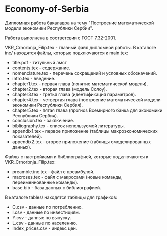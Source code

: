 # Economy-of-Serbia

Дипломная работа бакалавра на тему "Построение математической модели экономики Республики Сербии".

Работа выполнена в соответсвии c ГОСТ 7.32-2001.

VKR_Crnorbnja_Filip.tex - главный файл дипломной работы.
В каталоге inc/ находятся файлы, которые подключаются к main.tex:
* title.pdf - титульный лмст
* contents.tex - содержание.
* nomenclature.tex - перечень сокращений и условных обозначений.
* intro.tex - введение.
* chapter1.tex - первая глава (понятие математической модели).
* chapter2.tex - вторая глава (модель Солоу).
* chapter3.tex - третья глава (идентификация параметров).
* chapter4.tex - четвертая глава (построение математической модели экономики Республики Сербия).
* chapter5.tex - пятая глава (прогноз Всемирного банка для экономики Республики Сербия).
* conclusion.tex - заключение.
* bibliography.tex - список используемой литературы.
* appendix1.tex - первое приложение (таблицы макроэкономических показателей).
* appendix2.tex - второе приложение (таблицы смоделированных данных).

Файлы с настройками и библиографией, которые подключаются к VKR_Crnorbnja_Filip.tex:
* preamble.inc.tex - файл с преамбулой.
* macroses.tex - файл с макросами (новые команды, переименнованные команды).
* base.bib - база данных с библиографией.

В каталоге tables/ находятся таблицы для графиков:
* C.csv - данные по потреблению.
* I.csv - данные по инвестициям.
* Y.csv - данные по выпуску.
* L.csv - данные по населению.
* Index_prices.csv - индекс цен.
